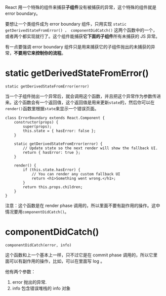 React 用一个特殊的组件来捕获**子组件**没有被捕获的异常，这个特殊的组件就是 error boundary。

要想让一个类组件成为 error boundary 组件，只用实现 ```static getDerivedStateFromError() ， componentDidCatch()``` 这两个函数中的一个，或者两个都实现就行了。这个组件能捕获**它下面的子组件**所有未捕获的 JS 异常。

有一点要强调 error boundary 组件只是用来捕获它的子组件抛出的未捕获的异常，**不要用它来控制你的流程**。

# static getDerivedStateFromError()

    static getDerivedStateFromError(error)

当一个子组件抛出一个异常后，就会调用这个函数，并且把这个异常作为参数传进来。这个函数会有一个返回值，这个返回值是用来更新```state```的，然后你可以在```render()```函数里根据```state```来显示一个错误页面。

    class ErrorBoundary extends React.Component {
        constructor(props) {
            super(props);
            this.state = { hasError: false };
        }

        static getDerivedStateFromError(error) {
            // Update state so the next render will show the fallback UI.
            return { hasError: true };
        }

        render() {
            if (this.state.hasError) {
                // You can render any custom fallback UI
                return <h1>Something went wrong.</h1>;
            }
            return this.props.children;
        }
    }

注意：这个函数是在 render phase 调用的，所以里面不要有副作用的操作。这中情况要用```componentDidCatch()```。

# componentDidCatch()

    componentDidCatch(error, info)

这个函数和上一个基本上一样，只不过它是在 commit phase 调用的，所以它里面可以有副作用的操作，比如，可以在里面写 log 。

他有两个参数：
1. error 抛出的异常.
2. info  包含错误堆栈的 info 对象 

